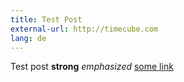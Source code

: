 ```yaml
---
title: Test Post
external-url: http://timecube.com
lang: de
---
```


Test post **strong** *emphasized* [some link](http://example.com)

